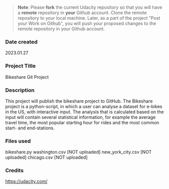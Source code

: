 >**Note**: Please **fork** the current Udacity repository so that you will have a **remote** repository in **your** Github account. Clone the remote repository to your local machine. Later, as a part of the project "Post your Work on Github", you will push your proposed changes to the remote repository in your Github account.

### Date created
2023.01.27

### Project Title
Bikeshare Git Project

### Description
This project will publish the bikeshare project to GitHub. The Bikeshare project is a python-script, in which a user can analyse a dataset for e-bikes in the US, with interactive input. The analysis that is calculated based on the input will contain several statistical information, for example the average travel time, the most popular starting hour for rides and the most common start- and end-stations.

### Files used
bikeshare.py
washington.csv [NOT uploaded]
new_york_city.csv [NOT uploaded]
chicago.csv [NOT uploaded]

### Credits
https://udacity.com/

